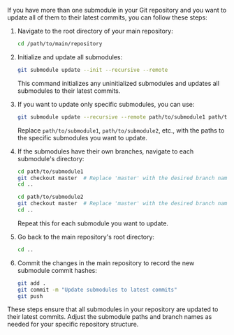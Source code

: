 If you have more than one submodule in your Git repository and you want to update all of them to their latest commits, you can follow these steps:

1. Navigate to the root directory of your main repository:

   ```bash
   cd /path/to/main/repository
   ```

2. Initialize and update all submodules:

   ```bash
   git submodule update --init --recursive --remote
   ```

   This command initializes any uninitialized submodules and updates all submodules to their latest commits.

3. If you want to update only specific submodules, you can use:

   ```bash
   git submodule update --recursive --remote path/to/submodule1 path/to/submodule2
   ```

   Replace `path/to/submodule1`, `path/to/submodule2`, etc., with the paths to the specific submodules you want to update.

4. If the submodules have their own branches, navigate to each submodule's directory:

   ```bash
   cd path/to/submodule1
   git checkout master  # Replace 'master' with the desired branch name
   cd ..

   cd path/to/submodule2
   git checkout master  # Replace 'master' with the desired branch name
   cd ..
   ```

   Repeat this for each submodule you want to update.

5. Go back to the main repository's root directory:

   ```bash
   cd ..
   ```

6. Commit the changes in the main repository to record the new submodule commit hashes:

   ```bash
   git add .
   git commit -m "Update submodules to latest commits"
   git push
   ```

These steps ensure that all submodules in your repository are updated to their latest commits. Adjust the submodule paths and branch names as needed for your specific repository structure.